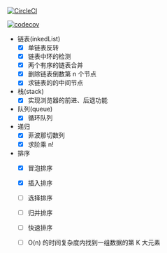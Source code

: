 [![CircleCI](https://circleci.com/gh/mysteryven/algo.svg?style=svg)](https://circleci.com/gh/mysteryven/algo)

[![codecov](https://codecov.io/gh/mysteryven/algo/branch/master/graph/badge.svg)](https://codecov.io/gh/mysteryven/algo)

- 链表(inkedList)
  - [x] 单链表反转
  - [x] 链表中环的检测
  - [x] 两个有序的链表合并
  - [x] 删除链表倒数第 n 个节点
  - [x] 求链表的的中间节点

- 栈(stack)
  - [x] 实现浏览器的前进、后退功能

- 队列(queue)
  - [x] 循环队列

- 递归
  - [x] 菲波那切数列
  - [x] 求阶乘 n!

- 排序
  - [x] 冒泡排序
  - [x] 插入排序
  - [ ] 选择排序
  - [ ] 归并排序
  - [ ] 快速排序
  - [ ] O(n) 的时间复杂度内找到一组数据的第 K 大元素


